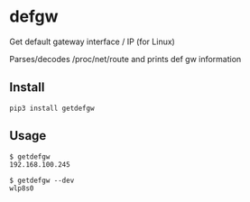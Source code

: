 # defgw
Get default gateway interface / IP (for Linux)

Parses/decodes /proc/net/route and prints def gw information

## Install
~~~
pip3 install getdefgw
~~~

## Usage
~~~
$ getdefgw 
192.168.100.245

$ getdefgw --dev
wlp8s0
~~~